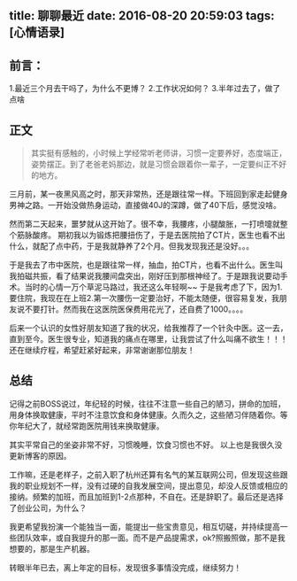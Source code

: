 title: 聊聊最近
date: 2016-08-20 20:59:03
tags: [心情语录]
---

## 前言：
1.最近三个月去干吗了，为什么不更博？
2.工作状况如何？
3.半年过去了，做了点啥

## 正文

> 其实挺有感触的，小时候上学经常听老师讲，习惯一定要养好，态度端正，姿势摆正。到了老爸老妈那边，就是习惯会跟着你一辈子，一定要纠正不好的地方。

<!-- more -->

三月前，某一夜黑风高之时，那天非常热，还是跟往常一样。下班回到家走起健身男神之路。一开始没做热身运动，直接做40J的深蹲，做了40下后，感觉没啥。

然而第二天起来，噩梦就从这开始了。很不幸，我腰疼，小腿酸胀，一打喷嚏就整个筋脉酸疼。
期初我以为锻炼把腰扭伤了，于是去医院拍了CT片，医生也看不出什么，就配了点中药，于是我就静养了2个月。但我发现我还是没好。。。

于是我去了市中医院，也是跟往常一样，抽血，拍CT片，也看不出什么。医生叫我拍磁共振，看了结果说我腰间盘突出，刚好压到那根神经了。于是跟我说要动手术。当时的心情一万个草泥马路过，我还这么年轻啊~~ 于是我考虑了下，因为1.要住院，我现在在上班2.第一次腰伤一定要治好，不能太随便，很容易复发，我朋友说不要打针。然而我在这医院医保费用花光了，还自费了1000。。。。

后来一个认识的女性好朋友知道了我的状况，给我推荐了一个针灸中医。这一去，直到至今。医生很专业，知道我的痛点在哪里，让我尝试了什么叫痛不欲生！！！还在继续疗程，希望赶紧好起来，非常谢谢那位朋友！

## 总结
记得之前BOSS说过，年纪轻的时候，往往不注意一些自己的陋习，拼命的加班，用身体换取健康，平时不注意饮食和身体健康。久而久之，这些陋习伴随着你。等你年纪大了，就经常跑医院用钱来换取健康。

其实平常自己的坐姿非常不好，习惯晚睡，饮食习惯也不好。
以上也是我很久没更新博客的原因。

工作嘛，还是老样子，之前入职了杭州还算有名气的某互联网公司，但发现这些跟我的职业规划不一样，没有过硬的自我发展空间，提出意见，却没人反馈或相应的接纳。频繁的加班，而且加班到1-2点那种，不自在。还是辞职了。最后还是选择了创业公司，为什么？

我更希望我扮演一个能独当一面，能提出一些宝贵意见，相互切磋，并持续提高一些团队效率，或自我提升的那一面。而不是产品提需求，ok?照搬照做，那不是我想要的，那是生产机器。

转眼半年已去，离上年定的目标，发现很多事情没完成，继续努力！





